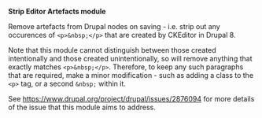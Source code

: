 <strong>Strip Editor Artefacts module</strong>

Remove artefacts from Drupal nodes on saving - i.e. strip out any occurences of <code>&lt;p&gt;&amp;nbsp;&lt;/p&gt;</code> that are created by CKEditor in Drupal 8.

Note that this module cannot distinguish between those created intentionally and those created unintentionally, so will remove anything that exactly matches <code>&lt;p&gt;&amp;nbsp;&lt;/p&gt;</code>. Therefore, to keep any such paragraphs that are required, make a minor modification - such as adding a class to the <code>&lt;p&gt;</code> tag, or a second <code>&amp;nbsp;</code> within it.

See https://www.drupal.org/project/drupal/issues/2876094 for more details of the issue that this module aims to address.

